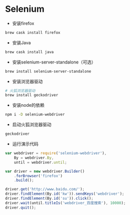 # Selenium

- 安装firefox

```sh
brew cask install firefox
```

- 安装Java

```sh
brew cask install java
```

- 安装selenium-server-standalone（可选）

```sh
brew install selenium-server-standalone
```

- 安装浏览器驱动

```sh
# 火狐浏览器驱动
brew install geckodriver
```

- 安装node的依赖

```sh
npm i -D selenium-webdriver
```

- 启动火狐浏览器驱动

```sh
geckodriver
```

- 运行演示代码

```javascript
var webdriver = require('selenium-webdriver'),
    By = webdriver.By,
    until = webdriver.until;

var driver = new webdriver.Builder()
    .forBrowser('firefox')
    .build();

driver.get('http://www.baidu.com/');
driver.findElement(By.id('kw')).sendKeys('webdriver');
driver.findElement(By.id('su')).click();
driver.wait(until.titleIs('webdriver_百度搜索'), 10000);
driver.quit();
```